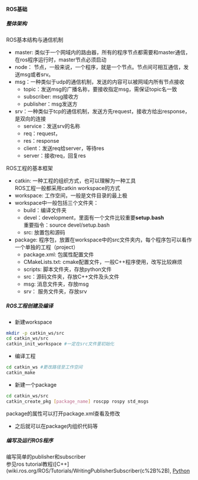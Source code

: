 #### ROS基础
##### 整体架构
ROS基本结构与通信机制

* master: 类似于一个网域内的路由器，所有的程序节点都需要和master通信，在ros程序运行时，master节点必须启动
* node： 节点，一般来说，一个程序，就是一个节点。节点间可相互通信，发送msg或者srv。
* msg：一种类似于udp的通信机制，发送的内容可以被网域内所有节点接收
	* topic：发送msg的广播名称，要接收指定msg，需保证topic名一致
	* subscriber: msg接收方
	* publisher：msg发送方
* srv：一种类似于tcp的通信机制，发送方先request，接收方给出response，是双向的连接
	* service：发送srv的名称
	* req：request，
	* res：response
	* client：发送req给server，等待res
	* server：接收req，回复res

ROS工程的基本框架
* catkin: 一种工程的组织方式，也可以理解为一种工具  
  ROS工程一般都采用catkin workspace的方式
* workspace: 工作空间，一般是文件目录的最上极
* workspace中一般包括三个文件夹：
	* build：编译文件夹
	* devel：development，里面有一个文件比较重要**setup.bash**  
	 重要指令：source devel/setup.bash
    * src: 放置包和源码
* package: 程序包，放置在workspace中的src文件夹内，每个程序包可以看作一个单独的工程（project）
	* package.xml: 包属性配置文件
	* CMakeLists.txt: cmake配置文件，一般C++程序使用，改写比较麻烦
	* scripts: 脚本文件夹，存放python文件
	* src：源码文件夹，存放C++文件及头文件
	* msg: 消息文件夹，存放msg
	* srv： 服务文件夹，存放srv

##### ROS工程创建及编译
* 新建workspace
```bash
mkdir -p catkin_ws/src
cd catkin_ws/src
catkin_init_workspace #一定在src文件里初始化
```

* 编译工程
```bash
cd catkin_ws #更改路径至工作空间
catkin_make
```

* 新建一个package
```bash
cd catkin_ws/src
catkin_create_pkg [package_name] roscpp rospy std_msgs
```
 package的属性可以打开package.xml查看及修改

* 之后就可以在package内组织代码等


##### 编写及运行ROS程序
编写简单的publisher和subscriber  
参见ros tutorial教程([C++](wiki.ros.org/ROS/Tutorials/WritingPublisherSubscriber(c%2B%2B), [Python](wiki.ros.org/ROS/Tutorials/WritingPublisherSubscriber(python))

